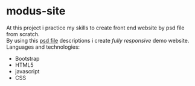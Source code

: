 # modus-site

<p>At this project i practice my skills to create front end website by psd file from scratch.<br>
By using this <a href='https://github.com/romanserk/modus-site/blob/master/modus.psd' target="_blank">psd file</a> descriptions i create <i>fully responsive</i> demo website.<br>
Languages and technologies:<p>
<ul>
  <li>Bootstrap</li>
  <li>HTML5</li>
  <li>javascript</li>
  <li>CSS</li>
</ul>

